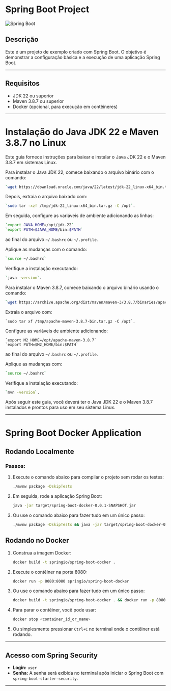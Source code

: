 # Spring Boot Project


![Spring Boot](https://camo.githubusercontent.com/f6fb26998002a1373e74fd301b132eaceaf86ecf3c4f80c67721dddc1f299abb/68747470733a2f2f6d69726f2e6d656469756d2e636f6d2f6d61782f3731362f312a6a4d51396c6b593553426e62634f6c4a423461697a672e706e67)


## Descrição

Este é um projeto de exemplo criado com Spring Boot. O objetivo é demonstrar a configuração básica e a execução de uma aplicação Spring Boot.

---

## Requisitos

- JDK 22 ou superior
- Maven 3.8.7 ou superior
- Docker (opcional, para execução em contêineres)
  
---

# Instalação do Java JDK 22 e Maven 3.8.7 no Linux

Este guia fornece instruções para baixar e instalar o Java JDK 22 e o Maven 3.8.7 em sistemas Linux. 

Para instalar o Java JDK 22, comece baixando o arquivo binário com o comando:  
   ```bash
`wget https://download.oracle.com/java/22/latest/jdk-22_linux-x64_bin.tar.gz -P /tmp`.  
   ```

Depois, extraia o arquivo baixado com:  
   ```bash
`sudo tar -xzf /tmp/jdk-22_linux-x64_bin.tar.gz -C /opt`.  
   ```

Em seguida, configure as variáveis de ambiente adicionando as linhas: 
   ```bash
`export JAVA_HOME=/opt/jdk-22`  
`export PATH=$JAVA_HOME/bin:$PATH`
   ```  
ao final do arquivo `~/.bashrc` ou `~/.profile`.  

Aplique as mudanças com o comando: 
   ```bash
`source ~/.bashrc`  
   ```

Verifique a instalação executando:  
   ```bash
`java -version`.  
   ```

Para instalar o Maven 3.8.7, comece baixando o arquivo binário usando o comando:  
   ```bash
`wget https://archive.apache.org/dist/maven/maven-3/3.8.7/binaries/apache-maven-3.8.7-bin.tar.gz -P /tmp`.  
   ```

Extraia o arquivo com:
   ```
`sudo tar xf /tmp/apache-maven-3.8.7-bin.tar.gz -C /opt`.  
   ```

Configure as variáveis de ambiente adicionando:  
   ```
`export M2_HOME=/opt/apache-maven-3.8.7`  
`export PATH=$M2_HOME/bin:$PATH`
   ```
ao final do arquivo `~/.bashrc` ou `~/.profile`.


Aplique as mudanças com:  
   ```bash
`source ~/.bashrc`  
   ```

Verifique a instalação executando:  
   ```bash
`mvn -version`.  
   ```

Após seguir este guia, você deverá ter o Java JDK 22 e o Maven 3.8.7 instalados e prontos para uso em seu sistema Linux.

---

# Spring Boot Docker Application

## Rodando Localmente

### Passos:

1. Execute o comando abaixo para compilar o projeto sem rodar os testes:

   ```bash
   ./mvnw package -DskipTests
   ```

2. Em seguida, rode a aplicação Spring Boot:

   ```bash
   java -jar target/spring-boot-docker-0.0.1-SNAPSHOT.jar
   ```

3. Ou use o comando abaixo para fazer tudo em um único passo:

   ```bash
   ./mvnw package -DskipTests && java -jar target/spring-boot-docker-0.0.1-SNAPSHOT.jar
   ```

## Rodando no Docker

1. Construa a imagem Docker:

   ```bash
   docker build -t springio/spring-boot-docker .
   ```

2. Execute o contêiner na porta 8080:

   ```bash
   docker run -p 8080:8080 springio/spring-boot-docker
   ```

3. Ou use o comando abaixo para fazer tudo em um único passo:

   ```bash
   docker build -t springio/spring-boot-docker . && docker run -p 8080:8080 springio/spring-boot-docker
   ```
   
4. Para parar o contêiner, você pode usar:

   ```bash
   docker stop <container_id_or_name>
   ```

5. Ou simplesmente pressionar `Ctrl+C` no terminal onde o contêiner está rodando.

---

## Acesso com Spring Security

- **Login:** `user`
- **Senha:** A senha será exibida no terminal após iniciar o Spring Boot com `spring-boot-starter-security`.

---
